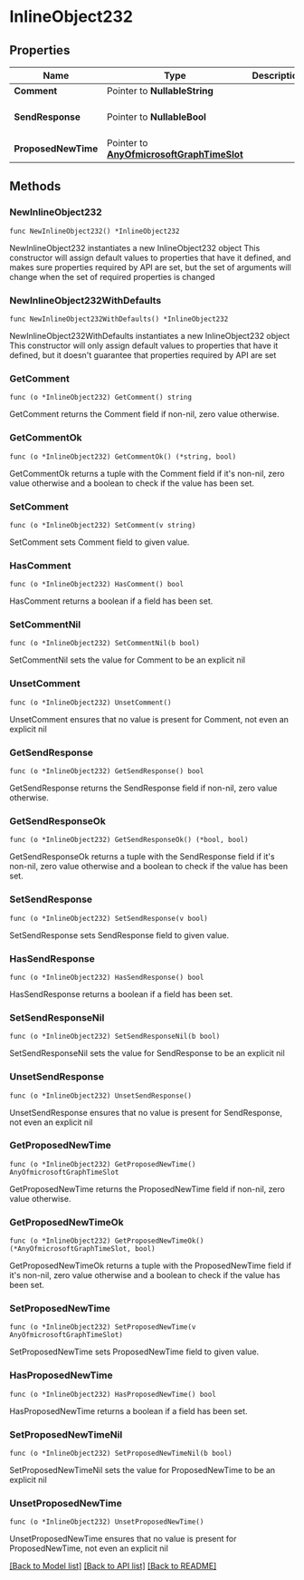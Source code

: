 # InlineObject232

## Properties

Name | Type | Description | Notes
------------ | ------------- | ------------- | -------------
**Comment** | Pointer to **NullableString** |  | [optional] 
**SendResponse** | Pointer to **NullableBool** |  | [optional] [default to false]
**ProposedNewTime** | Pointer to [**AnyOfmicrosoftGraphTimeSlot**](anyOf&lt;microsoft.graph.timeSlot&gt;.md) |  | [optional] 

## Methods

### NewInlineObject232

`func NewInlineObject232() *InlineObject232`

NewInlineObject232 instantiates a new InlineObject232 object
This constructor will assign default values to properties that have it defined,
and makes sure properties required by API are set, but the set of arguments
will change when the set of required properties is changed

### NewInlineObject232WithDefaults

`func NewInlineObject232WithDefaults() *InlineObject232`

NewInlineObject232WithDefaults instantiates a new InlineObject232 object
This constructor will only assign default values to properties that have it defined,
but it doesn't guarantee that properties required by API are set

### GetComment

`func (o *InlineObject232) GetComment() string`

GetComment returns the Comment field if non-nil, zero value otherwise.

### GetCommentOk

`func (o *InlineObject232) GetCommentOk() (*string, bool)`

GetCommentOk returns a tuple with the Comment field if it's non-nil, zero value otherwise
and a boolean to check if the value has been set.

### SetComment

`func (o *InlineObject232) SetComment(v string)`

SetComment sets Comment field to given value.

### HasComment

`func (o *InlineObject232) HasComment() bool`

HasComment returns a boolean if a field has been set.

### SetCommentNil

`func (o *InlineObject232) SetCommentNil(b bool)`

 SetCommentNil sets the value for Comment to be an explicit nil

### UnsetComment
`func (o *InlineObject232) UnsetComment()`

UnsetComment ensures that no value is present for Comment, not even an explicit nil
### GetSendResponse

`func (o *InlineObject232) GetSendResponse() bool`

GetSendResponse returns the SendResponse field if non-nil, zero value otherwise.

### GetSendResponseOk

`func (o *InlineObject232) GetSendResponseOk() (*bool, bool)`

GetSendResponseOk returns a tuple with the SendResponse field if it's non-nil, zero value otherwise
and a boolean to check if the value has been set.

### SetSendResponse

`func (o *InlineObject232) SetSendResponse(v bool)`

SetSendResponse sets SendResponse field to given value.

### HasSendResponse

`func (o *InlineObject232) HasSendResponse() bool`

HasSendResponse returns a boolean if a field has been set.

### SetSendResponseNil

`func (o *InlineObject232) SetSendResponseNil(b bool)`

 SetSendResponseNil sets the value for SendResponse to be an explicit nil

### UnsetSendResponse
`func (o *InlineObject232) UnsetSendResponse()`

UnsetSendResponse ensures that no value is present for SendResponse, not even an explicit nil
### GetProposedNewTime

`func (o *InlineObject232) GetProposedNewTime() AnyOfmicrosoftGraphTimeSlot`

GetProposedNewTime returns the ProposedNewTime field if non-nil, zero value otherwise.

### GetProposedNewTimeOk

`func (o *InlineObject232) GetProposedNewTimeOk() (*AnyOfmicrosoftGraphTimeSlot, bool)`

GetProposedNewTimeOk returns a tuple with the ProposedNewTime field if it's non-nil, zero value otherwise
and a boolean to check if the value has been set.

### SetProposedNewTime

`func (o *InlineObject232) SetProposedNewTime(v AnyOfmicrosoftGraphTimeSlot)`

SetProposedNewTime sets ProposedNewTime field to given value.

### HasProposedNewTime

`func (o *InlineObject232) HasProposedNewTime() bool`

HasProposedNewTime returns a boolean if a field has been set.

### SetProposedNewTimeNil

`func (o *InlineObject232) SetProposedNewTimeNil(b bool)`

 SetProposedNewTimeNil sets the value for ProposedNewTime to be an explicit nil

### UnsetProposedNewTime
`func (o *InlineObject232) UnsetProposedNewTime()`

UnsetProposedNewTime ensures that no value is present for ProposedNewTime, not even an explicit nil

[[Back to Model list]](../README.md#documentation-for-models) [[Back to API list]](../README.md#documentation-for-api-endpoints) [[Back to README]](../README.md)


